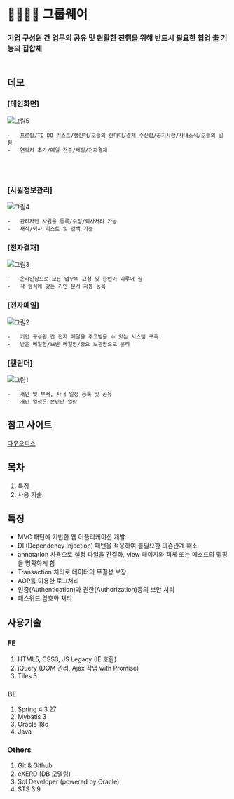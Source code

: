 # 👨‍👨‍👧‍👧 그룹웨어<br/>
### 기업 구성원 간 업무의 공유 및 원활한 진행을 위해 반드시 필요한 협업 출 기능의 집합체<br/><br/>

## 데모
### [메인화면]<br/>
![그림5](https://user-images.githubusercontent.com/62512658/90393591-0597b500-e0cc-11ea-9901-18f13f942340.png)<br/>

    -   프로필/TO DO 리스트/캘린더/오늘의 한마디/결제 수신함/공지사항/사내소식/오늘의 일정
    -   연락처 추가/메일 전송/채팅/전자결재

<br/><br/>

### [사원정보관리]<br/>
![그림4](https://user-images.githubusercontent.com/62512658/90393594-06c8e200-e0cc-11ea-8112-ebb16c82f06d.png)<br/>

    -   관리자만 사원을 등록/수정/퇴사처리 가능
    -   재직/퇴사 리스트 및 검색 가능

### [전자결재]<br/>
![그림3](https://user-images.githubusercontent.com/62512658/90393596-0892a580-e0cc-11ea-9320-0ed6ef3a88aa.png)<br/>

    -   온라인상으로 모든 업무의 요청 및 승인이 이루어 짐
    -   각 형식에 맞는 기안 문서 자동 등록

### [전자메일]<br/>
![그림2](https://user-images.githubusercontent.com/62512658/90393603-0a5c6900-e0cc-11ea-8ea2-eab547f845e5.png)<br/>

    -   기업 구성원 간 전자 메일을 주고받을 수 있는 시스템 구축
    -   받은 메일함/보낸 메일함/중요 보관함으로 분리

### [캘린더]<br/>
![그림1](https://user-images.githubusercontent.com/62512658/90393606-0b8d9600-e0cc-11ea-89e1-9816598ce40f.png)<br/>

    -   개인 및 부서, 사내 일정 등록 및 공유
    -   개인 일정은 본인만 열람

## 참고 사이트
[다우오피스](https://www.daouoffice.com/)<br/>

## 목차
1. 특징
2. 사용 기술

## 특징<br/>
- MVC 패턴에 기반한 웹 어플리케이션 개발 
- DI (Dependency Injection) 패턴을 적용하여 불필요한 의존관계 해소 
- annotation 사용으로 설정 파일을 간결화, view 페이지와 객체 또는 메소드의 맵핑을 명확하게 함
- Transaction 처리로 데이터의 무결성 보장
- AOP를 이용한 로그처리
- 인증(Authentication)과 권한(Authorization)등의 보안 처리
- 패스워드 암호화 처리<br/>

## 사용기술<br/>
### FE<br/>
1. HTML5, CSS3, JS Legacy (IE 호환)
2. jQuery (DOM 관리, Ajax 작업 with Promise)
3. Tiles 3<br/>

### BE<br/>
1. Spring 4.3.27
2. Mybatis 3
3. Oracle 18c
4. Java<br/>

### Others<br/>
1. Git & Github
2. eXERD (DB 모델링)
3. Sql Developer (powered by Oracle)
4. STS 3.9

